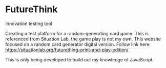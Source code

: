 # FutureThink
Innovation testing tool

Creating a test platform for a random-generating card game. 
This is referenced from Situation Lab, the game play is not my own. This website focused on a random card generator digital version.
Follow link here: https://situationlab.org/futurething-print-and-play-edition/

This is only being developed to build out my knowledge of JavaScript.
